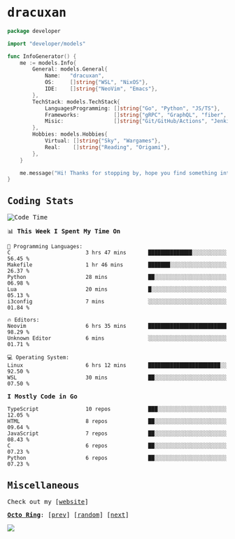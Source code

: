 <!-- Banner -->
<!--
<img src="https://i.imgur.com/mz4ym1F.png" style="max-height:550px"/>
-->


<samp>
	
<!-- Coded Intro -->
	
# dracuxan

```go
package developer

import "developer/models"

func InfoGenerator() {
	me := models.Info{
		General: models.General{
			Name:   "dracuxan",
			OS:     []string{"WSL", "NixOS"},
			IDE:    []string{"NeoVim", "Emacs"},
		},
		TechStack: models.TechStack{
			LanguagesProgramming: []string{"Go", "Python", "JS/TS"},
			Frameworks: 	      []string{"gRPC", "GraphQL", "fiber", "flask", "React.js", "Next.js"},
			Misic:                []string{"Git/GitHub/Actions", "Jenkins", "Docker"},
		},
		Hobbies: models.Hobbies{
			Virtual: []string{"Sky", "Wargames"},
			Real:    []string{"Reading", "Origami"},
		},		
	}

	me.message("Hi! Thanks for stopping by, hope you find something interesting!") 
}
```

## Coding Stats


<!--START_SECTION:waka-->
![Code Time](http://img.shields.io/badge/Code%20Time-369%20hrs%2035%20mins-blue)

📊 **This Week I Spent My Time On** 

```text
💬 Programming Languages: 
C                        3 hrs 47 mins       ██████████████░░░░░░░░░░░   56.45 % 
Makefile                 1 hr 46 mins        ███████░░░░░░░░░░░░░░░░░░   26.37 % 
Python                   28 mins             ██░░░░░░░░░░░░░░░░░░░░░░░   06.98 % 
Lua                      20 mins             █░░░░░░░░░░░░░░░░░░░░░░░░   05.13 % 
i3config                 7 mins              ░░░░░░░░░░░░░░░░░░░░░░░░░   01.84 % 

🔥 Editors: 
Neovim                   6 hrs 35 mins       █████████████████████████   98.29 % 
Unknown Editor           6 mins              ░░░░░░░░░░░░░░░░░░░░░░░░░   01.71 % 

💻 Operating System: 
Linux                    6 hrs 12 mins       ███████████████████████░░   92.50 % 
WSL                      30 mins             ██░░░░░░░░░░░░░░░░░░░░░░░   07.50 % 
```

**I Mostly Code in Go** 

```text
TypeScript               10 repos            ███░░░░░░░░░░░░░░░░░░░░░░   12.05 % 
HTML                     8 repos             ██░░░░░░░░░░░░░░░░░░░░░░░   09.64 % 
JavaScript               7 repos             ██░░░░░░░░░░░░░░░░░░░░░░░   08.43 % 
C                        6 repos             ██░░░░░░░░░░░░░░░░░░░░░░░   07.23 % 
Python                   6 repos             ██░░░░░░░░░░░░░░░░░░░░░░░   07.23 % 
```




<!--END_SECTION:waka-->

## Miscellaneous

Check out my [[website](https://bynisarg.in/)]

[**Octo Ring**](https://octo-ring.com/):
[[prev](https://octo-ring.com/p/dracuxan/prev)]  [[random](https://octo-ring.com/p/dracuxan/random)]  [[next](https://octo-ring.com/p/dracuxan/next)]

![](https://komarev.com/ghpvc/?username=dracuxan&style=flat-square)

</samp>
